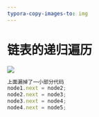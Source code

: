 ```yaml
---
typora-copy-images-to: img
---
```


# 链表的递归遍历

![](F:\web前端\学习笔记\duyi\算法\img\链表的递归遍历.png)

```js
上面漏掉了一小部分代码
node1.next = node2;
node2.next = node3;
node3.next = node4;
node4.next = node5;
```